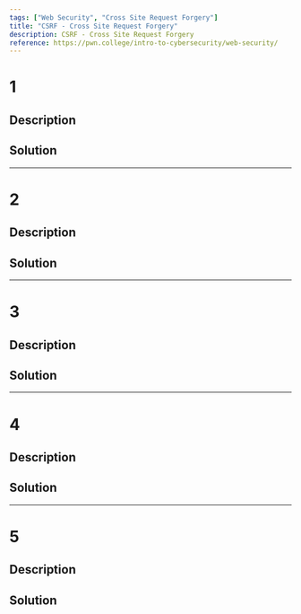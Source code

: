 ```yaml
---
tags: ["Web Security", "Cross Site Request Forgery"]
title: "CSRF - Cross Site Request Forgery"
description: CSRF - Cross Site Request Forgery
reference: https://pwn.college/intro-to-cybersecurity/web-security/
---
```


# 1

## Description

## Solution

---

# 2

## Description

## Solution

---

# 3

## Description

## Solution

---

# 4

## Description

## Solution

---

# 5

## Description

## Solution

